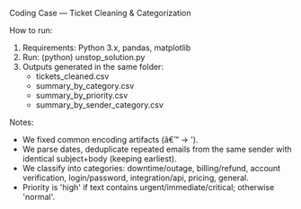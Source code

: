  Coding Case — Ticket Cleaning & Categorization

How to run:
1) Requirements: Python 3.x, pandas, matplotlib
2) Run:  (python) unstop_solution.py
3) Outputs generated in the same folder:
   - tickets_cleaned.csv
   - summary_by_category.csv
   - summary_by_priority.csv
   - summary_by_sender_category.csv

Notes:
- We fixed common encoding artifacts (â€™ -> '). 
- We parse dates, deduplicate repeated emails from the same sender with identical subject+body (keeping earliest).
- We classify into categories: downtime/outage, billing/refund, account verification, login/password, integration/api, pricing, general.
- Priority is 'high' if text contains urgent/immediate/critical; otherwise 'normal'.
